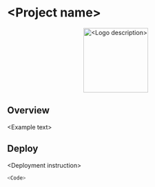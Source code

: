 # \<Project name\>

<p align="center">
  <img src="https://github.com/<Organization name>/<Repo name>/raw/main/logo.svg" alt="<Logo description>" width="150px">
</p>

## Overview

\<Example text\>

## Deploy

\<Deployment instruction\>

```bash
<Code>
```
